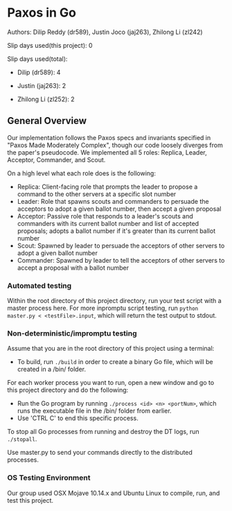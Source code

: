 # Paxos in Go
Authors: Dilip Reddy (dr589), Justin Joco (jaj263), Zhilong Li (zl242)

Slip days used(this project): 0  

Slip days used(total):

* Dilip (dr589): 4

* Justin (jaj263): 2

* Zhilong Li (zl252): 2

## General Overview
Our implementation follows the Paxos specs and invariants specified in "Paxos Made Moderately Complex", though our code loosely diverges from the paper's pseudocode. We implemented all 5 roles: Replica, Leader, Acceptor, Commander, and Scout.

On a high level what each role does is the following:

- Replica: Client-facing role that prompts the leader to propose a command to the other servers at a specific slot number
- Leader: Role that spawns scouts and commanders to persuade the acceptors to adopt a given ballot number, then accept a given proposal
- Acceptor: Passive role that responds to a leader's scouts and commanders with its current ballot number and list of accepted proposals; adopts a ballot number if it's greater than its current ballot number
- Scout: Spawned by leader to persuade the acceptors of other servers to adopt a given ballot number
- Commander: Spawned by leader to tell the acceptors of other servers to accept a proposal with a ballot number


### Automated testing 
Within the root directory of this project directory, run your test script with a master process here.
For more inpromptu script testing, run `python master.py < <testFile>.input`, which will return the test output to stdout.

### Non-deterministic/impromptu testing
Assume that you are in the root directory of this project using a terminal:
* To build, run `./build` in order to create a binary Go file, which will be created in a /bin/ folder.

For each worker process you want to run, open a new window and go to this project directory and do the following:
* Run the Go program by running `./process <id> <n> <portNum>`, which runs the executable file in the /bin/ folder from earlier.
* Use 'CTRL C' to end this specific process.

To stop all Go processes from running and destroy the DT logs, run `./stopall`.

Use master.py to send your commands directly to the distributed processes.

### OS Testing Environment
Our group used OSX Mojave 10.14.x and Ubuntu Linux to compile, run, and test this project.






